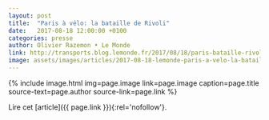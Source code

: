 ```yaml
---
layout: post
title:  "Paris à vélo: la bataille de Rivoli"
date:   2017-08-18 12:00:00 +0100
categories: presse
author: Olivier Razemon • Le Monde
link: http://transports.blog.lemonde.fr/2017/08/18/paris-bataille-rivoli/
image: assets/images/articles/2017-08-18-lemonde-paris-a-velo-la-bataille-de-rivoli.jpg
---
```


{% include image.html
            img=page.image
            link=page.image
            caption=page.title
            source-text=page.author
            source-link=page.link
%}

Lire cet [article]({{ page.link }}){:rel='nofollow'}.
